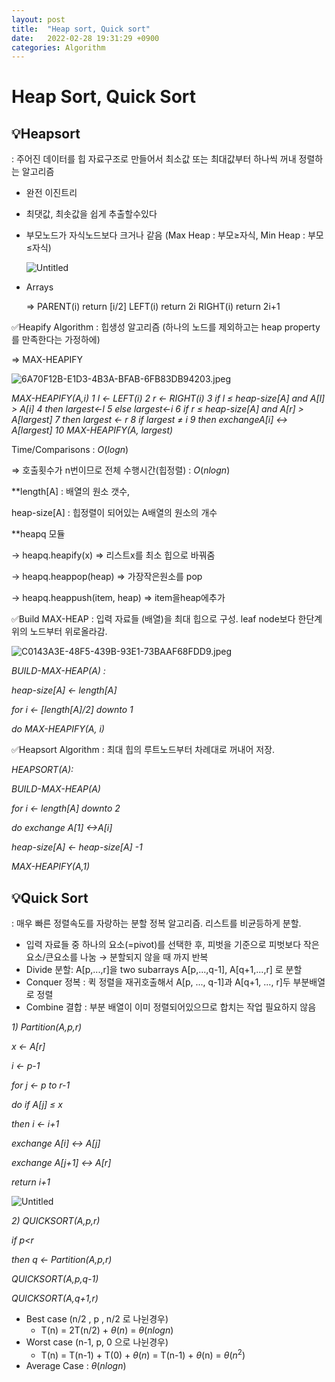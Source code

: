```yaml
---
layout: post
title:  "Heap sort, Quick sort"
date:   2022-02-28 19:31:29 +0900
categories: Algorithm
---
```


# Heap Sort, Quick Sort

## 💡Heapsort

: 주어진 데이터를 힙 자료구조로 만들어서 최소값 또는 최대값부터 하나씩 꺼내 정렬하는 알고리즘

- 완전 이진트리
- 최댓값, 최솟값을 쉽게 추출할수있다
- 부모노드가 자식노드보다 크거나 같음 (Max Heap : 부모≥자식, Min Heap : 부모≤자식)
    
    ![Untitled](Heap%20Sort,%2081f99/Untitled.png)
    

- Arrays
    
    ⇒ PARENT(i)
    	return [i/2]
        LEFT(i)
    	return 2i
        RIGHT(i)
    	return 2i+1	
    

✅Heapify Algorithm : 힙생성 알고리즘 (하나의 노드를 제외하고는 heap property를 만족한다는 가정하에) 

⇒ MAX-HEAPIFY

![6A70F12B-E1D3-4B3A-BFAB-6FB83DB94203.jpeg](Heap%20Sort,%2081f99/6A70F12B-E1D3-4B3A-BFAB-6FB83DB94203.jpeg)

<Pseudocode>

*MAX-HEAPIFY(A,i)
1	l ← LEFT(i)
2	r ← RIGHT(i)
3	if l ≤ heap-size[A] and A[l] > A[i]
4		then largest←l
5		else largest←i
6	if r ≤ heap-size[A] and A[r] > A[largest]
7		then largest ← r
8	if largest ≠ i
9		then exchangeA[i] <-> A[largest]
10			MAX-HEAPIFY(A, largest)*

Time/Comparisons : $O(logn)$

⇒ 호출횟수가 n번이므로 전체 수행시간(힙정렬) : $O(nlogn)$ 

**length[A] : 배열의 원소 갯수,

  heap-size[A] : 힙정렬이 되어있는 A배열의 원소의 개수

**heapq 모듈 

→ heapq.heapify(x) ⇒ 리스트x를 최소 힙으로 바꿔줌

→ heapq.heappop(heap) ⇒ 가장작은원소를 pop

→ heapq.heappush(item, heap) ⇒ item을heap에추가

✅Build MAX-HEAP : 입력 자료들 (배열)을 최대 힙으로 구성. leaf node보다 한단계 위의 노드부터 위로올라감.

![C0143A3E-48F5-439B-93E1-73BAAF68FDD9.jpeg](Heap%20Sort,%2081f99/C0143A3E-48F5-439B-93E1-73BAAF68FDD9.jpeg)

*BUILD-MAX-HEAP(A) :*

*heap-size[A] ← length[A]*

*for i ← [length[A]/2] downto 1*

*do MAX-HEAPIFY(A, i)*

✅Heapsort Algorithm : 최대 힙의 루트노드부터 차례대로 꺼내어 저장. 

*HEAPSORT(A):*

*BUILD-MAX-HEAP(A)*

*for i ← length[A] downto 2*

*do exchange A[1] <->A[i]*

*heap-size[A] ← heap-size[A] -1*

*MAX-HEAPIFY(A,1)*

## 💡Quick Sort

: 매우 빠른 정렬속도를 자랑하는 분할 정복 알고리즘. 리스트를 비균등하게 분할.

- 입력 자료들 중 하나의 요소(=pivot)를 선택한 후, 피벗을 기준으로 피벗보다 작은요소/큰요소를 나눔 → 분할되지 않을 때 까지 반복
- Divide 분할: A[p,...,r]을 two subarrays A[p,...,q-1], A[q+1,...,r] 로 분할
- Conquer 정복 : 퀵 정렬을 재귀호출해서 A[p, ..., q-1]과 A[q+1, ..., r]두 부분배열로 정렬
- Combine 결합 : 부분 배열이 이미 정렬되어있으므로 합치는 작업 필요하지 않음

<Pseudocode>

*1) Partition(A,p,r)*

*x ← A[r]*

*i ← p-1*

*for j ← p to r-1*

*do if A[j] ≤ x*

*then i ← i+1*

*exchange A[i] <-> A[j]*

*exchange A[j+1] <-> A[r]*

*return i+1*

![Untitled](Heap%20Sort,%2081f99/Untitled%201.png)

*2) QUICKSORT(A,p,r)*

*if p<r*

*then q ← Partition(A,p,r)*

*QUICKSORT(A,p,q-1)*

*QUICKSORT(A,q+1,r)*

- Best case (n/2 , p , n/2 로 나뉜경우)
    - T(n) = 2T(n/2) + $\theta(n)$ = $\theta(nlogn)$
- Worst case (n-1, p, 0 으로 나뉜경우)
    - T(n) = T(n-1) + T(0) + $\theta(n)$ = T(n-1) + $\theta$(n) = $\theta(n^2)$
- Average Case : $\theta(nlogn)$